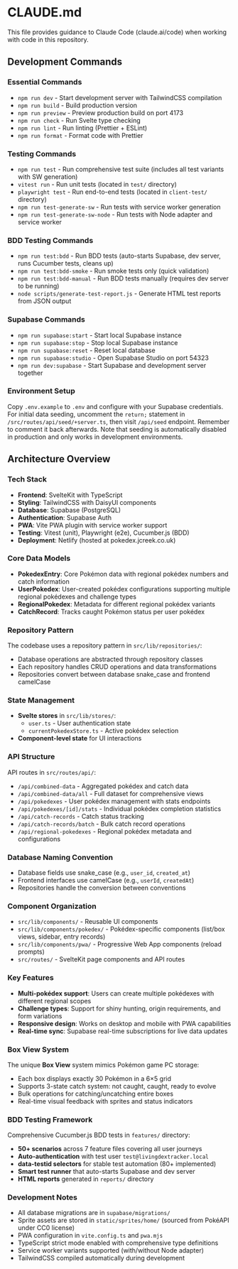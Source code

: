 # CLAUDE.md

This file provides guidance to Claude Code (claude.ai/code) when working with code in this repository.

## Development Commands

### Essential Commands

- `npm run dev` - Start development server with TailwindCSS compilation
- `npm run build` - Build production version
- `npm run preview` - Preview production build on port 4173
- `npm run check` - Run Svelte type checking
- `npm run lint` - Run linting (Prettier + ESLint)
- `npm run format` - Format code with Prettier

### Testing Commands

- `npm run test` - Run comprehensive test suite (includes all test variants with SW generation)
- `vitest run` - Run unit tests (located in `test/` directory)
- `playwright test` - Run end-to-end tests (located in `client-test/` directory)
- `npm run test-generate-sw` - Run tests with service worker generation
- `npm run test-generate-sw-node` - Run tests with Node adapter and service worker

### BDD Testing Commands

- `npm run test:bdd` - Run BDD tests (auto-starts Supabase, dev server, runs Cucumber tests, cleans up)
- `npm run test:bdd-smoke` - Run smoke tests only (quick validation)
- `npm run test:bdd-manual` - Run BDD tests manually (requires dev server to be running)
- `node scripts/generate-test-report.js` - Generate HTML test reports from JSON output

### Supabase Commands

- `npm run supabase:start` - Start local Supabase instance
- `npm run supabase:stop` - Stop local Supabase instance
- `npm run supabase:reset` - Reset local database
- `npm run supabase:studio` - Open Supabase Studio on port 54323
- `npm run dev:supabase` - Start Supabase and development server together

### Environment Setup

Copy `.env.example` to `.env` and configure with your Supabase credentials. For initial data seeding, uncomment the `return;` statement in `/src/routes/api/seed/+server.ts`, then visit `/api/seed` endpoint. Remember to comment it back afterwards. Note that seeding is automatically disabled in production and only works in development environments.

## Architecture Overview

### Tech Stack

- **Frontend**: SvelteKit with TypeScript
- **Styling**: TailwindCSS with DaisyUI components
- **Database**: Supabase (PostgreSQL)
- **Authentication**: Supabase Auth
- **PWA**: Vite PWA plugin with service worker support
- **Testing**: Vitest (unit), Playwright (e2e), Cucumber.js (BDD)
- **Deployment**: Netlify (hosted at pokedex.jcreek.co.uk)

### Core Data Models

- **PokedexEntry**: Core Pokémon data with regional pokédex numbers and catch information
- **UserPokedex**: User-created pokédex configurations supporting multiple regional pokédexes and challenge types
- **RegionalPokedex**: Metadata for different regional pokédex variants
- **CatchRecord**: Tracks caught Pokémon status per user pokédex

### Repository Pattern

The codebase uses a repository pattern in `src/lib/repositories/`:

- Database operations are abstracted through repository classes
- Each repository handles CRUD operations and data transformations
- Repositories convert between database snake_case and frontend camelCase

### State Management

- **Svelte stores** in `src/lib/stores/`:
  - `user.ts` - User authentication state
  - `currentPokedexStore.ts` - Active pokédex selection
- **Component-level state** for UI interactions

### API Structure

API routes in `src/routes/api/`:

- `/api/combined-data` - Aggregated pokédex and catch data
- `/api/combined-data/all` - Full dataset for comprehensive views
- `/api/pokedexes` - User pokédex management with stats endpoints
- `/api/pokedexes/[id]/stats` - Individual pokédex completion statistics
- `/api/catch-records` - Catch status tracking
- `/api/catch-records/batch` - Bulk catch record operations
- `/api/regional-pokedexes` - Regional pokédex metadata and configurations

### Database Naming Convention

- Database fields use snake_case (e.g., `user_id`, `created_at`)
- Frontend interfaces use camelCase (e.g., `userId`, `createdAt`)
- Repositories handle the conversion between conventions

### Component Organization

- `src/lib/components/` - Reusable UI components
- `src/lib/components/pokedex/` - Pokédex-specific components (list/box views, sidebar, entry records)
- `src/lib/components/pwa/` - Progressive Web App components (reload prompts)
- `src/routes/` - SvelteKit page components and API routes

### Key Features

- **Multi-pokédex support**: Users can create multiple pokédexes with different regional scopes
- **Challenge types**: Support for shiny hunting, origin requirements, and form variations
- **Responsive design**: Works on desktop and mobile with PWA capabilities
- **Real-time sync**: Supabase real-time subscriptions for live data updates

### Box View System

The unique **Box View** system mimics Pokémon game PC storage:
- Each box displays exactly 30 Pokémon in a 6×5 grid
- Supports 3-state catch system: not caught, caught, ready to evolve
- Bulk operations for catching/uncatching entire boxes
- Real-time visual feedback with sprites and status indicators

### BDD Testing Framework

Comprehensive Cucumber.js BDD tests in `features/` directory:
- **50+ scenarios** across 7 feature files covering all user journeys
- **Auto-authentication** with test user `test@livingdextracker.local`
- **data-testid selectors** for stable test automation (80+ implemented)
- **Smart test runner** that auto-starts Supabase and dev server
- **HTML reports** generated in `reports/` directory

### Development Notes

- All database migrations are in `supabase/migrations/`
- Sprite assets are stored in `static/sprites/home/` (sourced from PokéAPI under CC0 license)
- PWA configuration in `vite.config.ts` and `pwa.mjs`
- TypeScript strict mode enabled with comprehensive type definitions
- Service worker variants supported (with/without Node adapter)
- TailwindCSS compiled automatically during development
